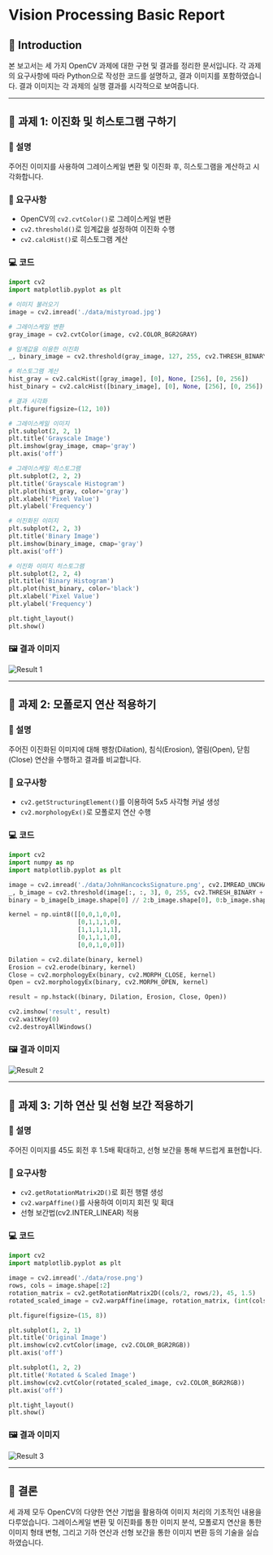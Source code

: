 # Vision Processing Basic Report

## 📁 Introduction
본 보고서는 세 가지 OpenCV 과제에 대한 구현 및 결과를 정리한 문서입니다. 각 과제의 요구사항에 따라 Python으로 작성한 코드를 설명하고, 결과 이미지를 포함하였습니다. 결과 이미지는 각 과제의 실행 결과를 시각적으로 보여줍니다.

---

## 📝 과제 1: 이진화 및 히스토그램 구하기
### 📄 설명
주어진 이미지를 사용하여 그레이스케일 변환 및 이진화 후, 히스토그램을 계산하고 시각화합니다.

### 🔧 요구사항
- OpenCV의 `cv2.cvtColor()`로 그레이스케일 변환
- `cv2.threshold()`로 임계값을 설정하여 이진화 수행
- `cv2.calcHist()`로 히스토그램 계산

### 💻 코드
```python
import cv2
import matplotlib.pyplot as plt

# 이미지 불러오기
image = cv2.imread('./data/mistyroad.jpg')

# 그레이스케일 변환
gray_image = cv2.cvtColor(image, cv2.COLOR_BGR2GRAY)

# 임계값을 이용한 이진화
_, binary_image = cv2.threshold(gray_image, 127, 255, cv2.THRESH_BINARY)

# 히스토그램 계산
hist_gray = cv2.calcHist([gray_image], [0], None, [256], [0, 256])
hist_binary = cv2.calcHist([binary_image], [0], None, [256], [0, 256])

# 결과 시각화
plt.figure(figsize=(12, 10))

# 그레이스케일 이미지
plt.subplot(2, 2, 1)
plt.title('Grayscale Image')
plt.imshow(gray_image, cmap='gray')
plt.axis('off')

# 그레이스케일 히스토그램
plt.subplot(2, 2, 2)
plt.title('Grayscale Histogram')
plt.plot(hist_gray, color='gray')
plt.xlabel('Pixel Value')
plt.ylabel('Frequency')

# 이진화된 이미지
plt.subplot(2, 2, 3)
plt.title('Binary Image')
plt.imshow(binary_image, cmap='gray')
plt.axis('off')

# 이진화 이미지 히스토그램
plt.subplot(2, 2, 4)
plt.title('Binary Histogram')
plt.plot(hist_binary, color='black')
plt.xlabel('Pixel Value')
plt.ylabel('Frequency')

plt.tight_layout()
plt.show()
```

### 🖼️ 결과 이미지
![Result 1](./data/result1.jpg)

---

## 📝 과제 2: 모폴로지 연산 적용하기
### 📄 설명
주어진 이진화된 이미지에 대해 팽창(Dilation), 침식(Erosion), 열림(Open), 닫힘(Close) 연산을 수행하고 결과를 비교합니다.

### 🔧 요구사항
- `cv2.getStructuringElement()`를 이용하여 5x5 사각형 커널 생성
- `cv2.morphologyEx()`로 모폴로지 연산 수행

### 💻 코드
```python
import cv2
import numpy as np
import matplotlib.pyplot as plt

image = cv2.imread('./data/JohnHancocksSignature.png', cv2.IMREAD_UNCHANGED)
_, b_image = cv2.threshold(image[:, :, 3], 0, 255, cv2.THRESH_BINARY + cv2.THRESH_OTSU)
binary = b_image[b_image.shape[0] // 2:b_image.shape[0], 0:b_image.shape[0] // 2 + 1]

kernel = np.uint8([[0,0,1,0,0],
                   [0,1,1,1,0],
                   [1,1,1,1,1],
                   [0,1,1,1,0],
                   [0,0,1,0,0]])

Dilation = cv2.dilate(binary, kernel)
Erosion = cv2.erode(binary, kernel)
Close = cv2.morphologyEx(binary, cv2.MORPH_CLOSE, kernel)
Open = cv2.morphologyEx(binary, cv2.MORPH_OPEN, kernel)

result = np.hstack((binary, Dilation, Erosion, Close, Open))

cv2.imshow('result', result)
cv2.waitKey(0)
cv2.destroyAllWindows()
```

### 🖼️ 결과 이미지
![Result 2](./data/result2.jpg)

---

## 📝 과제 3: 기하 연산 및 선형 보간 적용하기
### 📄 설명
주어진 이미지를 45도 회전 후 1.5배 확대하고, 선형 보간을 통해 부드럽게 표현합니다.

### 🔧 요구사항
- `cv2.getRotationMatrix2D()`로 회전 행렬 생성
- `cv2.warpAffine()`를 사용하여 이미지 회전 및 확대
- 선형 보간법(cv2.INTER_LINEAR) 적용

### 💻 코드
```python
import cv2
import matplotlib.pyplot as plt

image = cv2.imread('./data/rose.png')
rows, cols = image.shape[:2]
rotation_matrix = cv2.getRotationMatrix2D((cols/2, rows/2), 45, 1.5)
rotated_scaled_image = cv2.warpAffine(image, rotation_matrix, (int(cols*1.5), int(rows*1.5)), flags=cv2.INTER_LINEAR)

plt.figure(figsize=(15, 8))

plt.subplot(1, 2, 1)
plt.title('Original Image')
plt.imshow(cv2.cvtColor(image, cv2.COLOR_BGR2RGB))
plt.axis('off')

plt.subplot(1, 2, 2)
plt.title('Rotated & Scaled Image')
plt.imshow(cv2.cvtColor(rotated_scaled_image, cv2.COLOR_BGR2RGB))
plt.axis('off')

plt.tight_layout()
plt.show()
```

### 🖼️ 결과 이미지
![Result 3](./data/result3.jpg)

---

## 📌 결론
세 과제 모두 OpenCV의 다양한 연산 기법을 활용하여 이미지 처리의 기초적인 내용을 다루었습니다. 그레이스케일 변환 및 이진화를 통한 이미지 분석, 모폴로지 연산을 통한 이미지 형태 변형, 그리고 기하 연산과 선형 보간을 통한 이미지 변환 등의 기술을 실습하였습니다.

